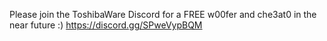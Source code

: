 Please join the ToshibaWare Discord for a FREE w00fer and che3at0 in the near future :)
https://discord.gg/SPweVypBQM
